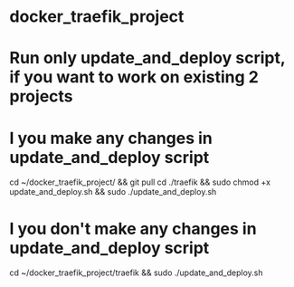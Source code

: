 # docker_traefik_project
# Run only update_and_deploy script, if you want to work on existing 2 projects
# I you  make any changes in update_and_deploy script
cd ~/docker_traefik_project/ && git pull 
cd ./traefik && sudo chmod +x update_and_deploy.sh && sudo ./update_and_deploy.sh



# I you don't make any changes in update_and_deploy script
cd ~/docker_traefik_project/traefik && sudo ./update_and_deploy.sh 


